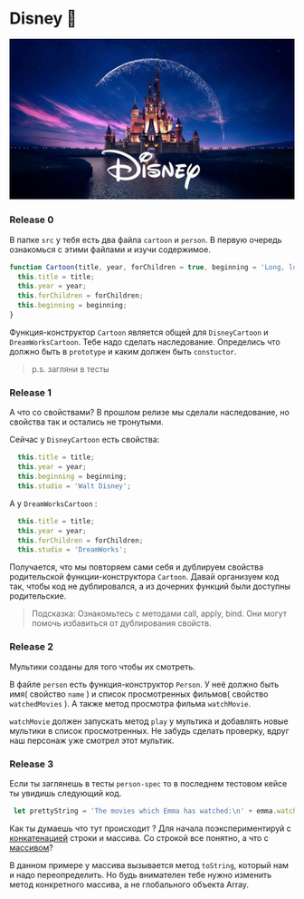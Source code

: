 # Disney 🧚 


![screenshot](readme-assets/349186.jpg)


### Release 0

В папке `src` у тебя есть два файла `cartoon` и `person`. В первую очередь ознакомься с этими файлами и изучи содержимое.

```js
function Cartoon(title, year, forChildren = true, beginning = 'Long, long ago...') {
  this.title = title;
  this.year = year;
  this.forChildren = forChildren;
  this.beginning = beginning;
}
```

Функция-конструктор `Сartoon` является общей для `DisneyCartoon` и `DreamWorksCartoon`. Тебе надо сделать наследование. Определись что должно быть в `prototype` и каким должен быть `constuctor`.

> p.s. загляни в тесты

### Release 1

А что со свойствами? В прошлом релизе мы сделали наследование, но свойства так и остались не тронутыми.

Сейчас у `DisneyCartoon` есть свойства:

```js
  this.title = title;
  this.year = year;
  this.beginning = beginning;
  this.studio = 'Walt Disney';
```

А у `DreamWorksCartoon` :

```js
  this.title = title;
  this.year = year;
  this.forChildren = forChildren;
  this.studio = 'DreamWorks';
```

Получается, что мы повторяем сами себя и дублируем свойства родительской функции-конструктора `Cartoon`. Давай организуем код так, чтобы код не дублировался, а из дочерних функций были доступны родительские.

> Подсказка: Ознакомьтесь с методами call, apply, bind. Они могут помочь избавиться от дублирования свойств.

### Release 2

Мультики созданы для того чтобы их смотреть.

В файле `person` есть функция-конструктор `Person`.
У неё должно быть имя( свойство `name` ) и список просмотренных фильмов( свойство `watchedMovies` ). А также метод просмотра фильма `watchMovie`. 

`watchMovie` должен запускать метод `play` у мультика и добавлять новые мультики в список просмотренных. Не забудь сделать проверку, вдруг наш персонаж уже смотрел этот мультик. 

### Release 3

Если ты заглянешь в тесты `person-spec` то в последнем тестовом кейсе ты увидишь следующий код.

```js
 let prettyString = 'The movies which Emma has watched:\n' + emma.watchedMovies;
```

Как ты думаешь что тут происходит ?
Для начала поэкспериментируй с [конкатенацией][конкатенация] строки и массива. Со строкой все понятно, а что с [массивом][arr.toString]?

В данном примере у массива вызывается метод `toString`, который нам и надо переопределить. Но будь внимателен тебе нужно изменить метод конкретного массива, а не глобального объекта Array.


[конкатенация]: https://ru.wikipedia.org/wiki/%D0%9A%D0%BE%D0%BD%D0%BA%D0%B0%D1%82%D0%B5%D0%BD%D0%B0%D1%86%D0%B8%D1%8F
[arr.toString]: https://developer.mozilla.org/ru/docs/Web/JavaScript/Reference/Global_Objects/Array/toString
